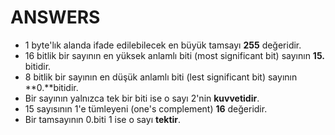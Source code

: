 

# ANSWERS


- 1 byte'lık alanda ifade edilebilecek en büyük tamsayı **255** değeridir.
- 16 bitlik bir sayının en yüksek anlamlı biti (most significant bit) sayının **15.** bitidir.
- 8 bitlik bir sayının en düşük anlamlı biti (lest significant bit) sayının **0.**bitidir.
- Bir sayının yalnızca tek bir biti ise o sayı 2'nin **kuvvetidir**.
- 15 sayısının 1'e tümleyeni (one's complement) **16** değeridir.
- Bir tamsayının 0.biti 1 ise o sayı **tektir**.
 

       